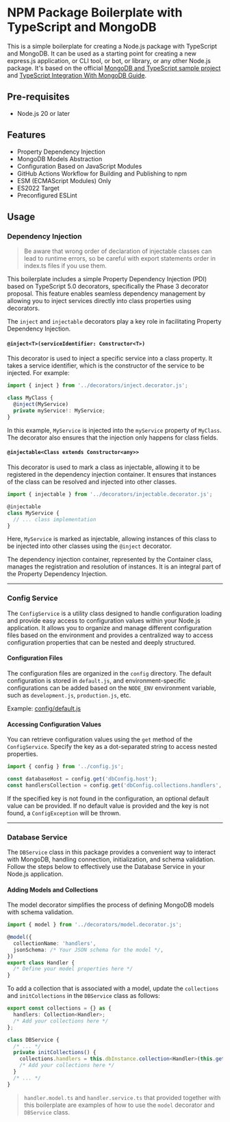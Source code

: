 # NPM Package Boilerplate with TypeScript and MongoDB

This is a simple boilerplate for creating a Node.js package with TypeScript and MongoDB. It can be used as a starting point for creating a new express.js application, or CLI tool, or bot, or library, or any other Node.js package.
It's based on the official [MongoDB and TypeScript sample project](https://github.com/mongodb-developer/mongodb-typescript-example/tree/finish) and [TypeScript Integration With MongoDB Guide](https://www.mongodb.com/compatibility/using-typescript-with-mongodb-tutorial).

## Pre-requisites

- Node.js 20 or later

## Features

- Property Dependency Injection
- MongoDB Models Abstraction
- Configuration Based on JavaScript Modules
- GitHub Actions Workflow for Building and Publishing to npm
- ESM (ECMAScript Modules) Only
- ES2022 Target
- Preconfigured ESLint

## Usage

### Dependency Injection

> Be aware that wrong order of declaration of injectable classes can lead to runtime errors, so be careful with export statements order in index.ts files if you use them.

This boilerplate includes a simple Property Dependency Injection (PDI) based on TypeScript 5.0 decorators, specifically the Phase 3 decorator proposal. This feature enables seamless dependency management by allowing you to inject services directly into class properties using decorators.

The `inject` and `injectable` decorators play a key role in facilitating Property Dependency Injection.

#### `@inject<T>(serviceIdentifier: Constructor<T>)`

This decorator is used to inject a specific service into a class property. It takes a service identifier, which is the constructor of the service to be injected. For example:

```typescript
import { inject } from '../decorators/inject.decorator.js';

class MyClass {
  @inject(MyService)
  private myService!: MyService;
}
```

In this example, `MyService` is injected into the `myService` property of `MyClass`. The decorator also ensures that the injection only happens for class fields.

#### `@injectable<Class extends Constructor<any>>`

This decorator is used to mark a class as injectable, allowing it to be registered in the dependency injection container. It ensures that instances of the class can be resolved and injected into other classes.

```typescript
import { injectable } from '../decorators/injectable.decorator.js';

@injectable
class MyService {
  // ... class implementation
}
```

Here, `MyService` is marked as injectable, allowing instances of this class to be injected into other classes using the `@inject` decorator.

The dependency injection container, represented by the Container class, manages the registration and resolution of instances. It is an integral part of the Property Dependency Injection.

---

### Config Service

The `ConfigService` is a utility class designed to handle configuration loading and provide easy access to configuration values within your Node.js application. It allows you to organize and manage different configuration files based on the environment and provides a centralized way to access configuration properties that can be nested and deeply structured.

#### Configuration Files

The configuration files are organized in the `config` directory. The default configuration is stored in `default.js`, and environment-specific configurations can be added based on the `NODE_ENV` environment variable, such as `development.js`, `production.js`, etc.

Example: [config/default.js](./config/default.js)

#### Accessing Configuration Values

You can retrieve configuration values using the `get` method of the `ConfigService`. Specify the key as a dot-separated string to access nested properties.

```typescript
import { config } from '../config.js';

const databaseHost = config.get('dbConfig.host');
const handlersCollection = config.get('dbConfig.collections.handlers', 'defaultHandlers');
```

If the specified key is not found in the configuration, an optional default value can be provided. If no default value is provided and the key is not found, a `ConfigException` will be thrown.

---

### Database Service

The `DBService` class in this package provides a convenient way to interact with MongoDB, handling connection, initialization, and schema validation. Follow the steps below to effectively use the Database Service in your Node.js application.

#### Adding Models and Collections

The model decorator simplifies the process of defining MongoDB models with schema validation.

```typescript
import { model } from '../decorators/model.decorator.js';

@model({
  collectionName: 'handlers',
  jsonSchema: /* Your JSON schema for the model */,
})
export class Handler {
  /* Define your model properties here */
}
```

To add a collection that is associated with a model, update the `collections` and `initCollections` in the `DBService` class as follows:

```typescript
export const collections = {} as {
  handlers: Collection<Handler>;
  /* Add your collections here */
};

class DBService {
  /* ... */
  private initCollections() {
    collections.handlers = this.dbInstance.collection<Handler>(this.getCollName(Handler));
    /* Add your collections here */
  }
  /* ... */
}
```

> `handler.model.ts` and `handler.service.ts` that provided together with this boilerplate are examples of how to use the `model` decorator and `DBService` class.
